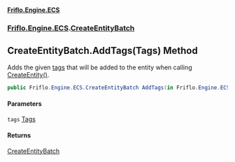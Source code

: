 #### [Friflo.Engine.ECS](index.md#'index')
### [Friflo.Engine.ECS](Friflo.Engine.ECS.md#'Friflo.Engine.ECS').[CreateEntityBatch](CreateEntityBatch.md#'Friflo.Engine.ECS.CreateEntityBatch')

## CreateEntityBatch.AddTags(Tags) Method

Adds the given [tags](CreateEntityBatch.AddTags(Tags).md#Friflo.Engine.ECS.CreateEntityBatch.AddTags(Friflo.Engine.ECS.Tags).tags#'Friflo.Engine.ECS.CreateEntityBatch.AddTags(Friflo.Engine.ECS.Tags).tags') that will be added to the entity when calling [CreateEntity()](CreateEntityBatch.CreateEntity().md#'Friflo.Engine.ECS.CreateEntityBatch.CreateEntity()').

```csharp
public Friflo.Engine.ECS.CreateEntityBatch AddTags(in Friflo.Engine.ECS.Tags tags);
```
#### Parameters

<a name='Friflo.Engine.ECS.CreateEntityBatch.AddTags(Friflo.Engine.ECS.Tags).tags'></a>

`tags` [Tags](Tags.md#'Friflo.Engine.ECS.Tags')

#### Returns
[CreateEntityBatch](CreateEntityBatch.md#'Friflo.Engine.ECS.CreateEntityBatch')